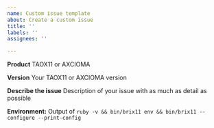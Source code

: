 ```yaml
---
name: Custom issue template
about: Create a custom issue
title: ''
labels: ''
assignees: ''

---
```


**Product**
TAOX11 or AXCIOMA

**Version**
Your TAOX11 or AXCIOMA version

**Describe the issue**
Description of your issue with as much as detail as possible

**Environment:**
Output of `ruby -v && bin/brix11 env && bin/brix11 -- configure --print-config`
